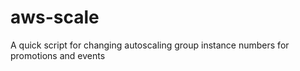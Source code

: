 # aws-scale
A quick script for changing autoscaling group instance numbers for promotions and events
